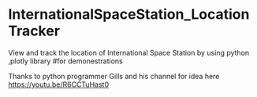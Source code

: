 # InternationalSpaceStation_LocationTracker
 View and track the location of International Space Station  by using python ,plotly library 
#for demonestrations 

Thanks to python programmer Gills and his channel for idea here https://youtu.be/R6CCTuHast0

